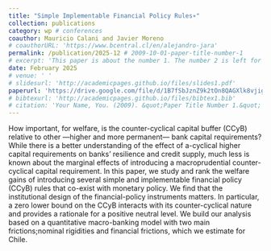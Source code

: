 ```yaml
---
title: "Simple Implementable Financial Policy Rules∗"
collection: publications
category: wp # conferences
coauthor: Mauricio Calani and Javier Moreno
# coauthorURL: 'https://www.bcentral.cl/en/alejandro-jara'
permalink: /publication/2025-12 # 2009-10-01-paper-title-number-1
# excerpt: 'This paper is about the number 1. The number 2 is left for future work.'
date: February 2025
# venue: ' '
# slidesurl: 'http://academicpages.github.io/files/slides1.pdf'
paperurl: 'https://drive.google.com/file/d/1B7fSbJznZ9k2tOn8QAGXlk8vjigwANpF/view'
# bibtexurl: 'http://academicpages.github.io/files/bibtex1.bib'
# citation: 'Your Name, You. (2009). &quot;Paper Title Number 1.&quot; <i>Journal 1</i>. 1(1).'
---
```

How important, for welfare, is the counter-cyclical capital buffer (CCyB) relative to other —higher and more permanent— bank capital requirements? While there is a better understanding of the effect of a-cyclical higher capital requirements on banks’ resilience and credit supply, much less is known about the marginal effects of introducing a macroprudential counter-cyclical capital requirement. In this paper, we study and rank the welfare gains of introducing several simple and implementable financial policy (CCyB) rules that co-exist with monetary policy. We find that the institutional design of the financial-policy instruments matters. In particular, a zero lower bound on the CCyB interacts with its counter-cyclical nature and provides a rationale for a positive neutral level. We build our analysis based on a quantitative macro-banking model with two main frictions;nominal rigidities and financial frictions, which we estimate for Chile.